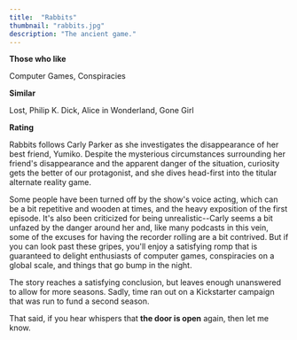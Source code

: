```yaml
---
title:  "Rabbits"
thumbnail: "rabbits.jpg"
description: "The ancient game."
---
```


**Those who like**

Computer Games, Conspiracies

**Similar**

Lost, Philip K. Dick, Alice in Wonderland, Gone Girl

**Rating**

<i class="icon fas fa-lips" alt="Voice Acting"></i>
<i class="icon fas fa-star"></i><i class="icon fas fa-star"></i><i class="icon fas fa-star"></i><i class="icon fas fa-star"></i>

<i class="icon fas fa-???" alt="Premise"></i>
<i class="icon fas fa-star"></i><i class="icon fas fa-star"></i><i class="icon fas fa-star"></i><i class="icon fas fa-star"></i><i class="icon fas fa-star"></i>

<i class="icon fas fa-book" alt="Story"></i>
<i class="icon fas fa-star"></i><i class="icon fas fa-star"></i><i class="icon fas fa-star"></i><i class="icon fas fa-star"></i><i class="icon fas fa-star"></i>

<i class="icon fas fa-microphone" alt="Audio Engineering"></i>
<i class="icon fas fa-star"></i><i class="icon fas fa-star"></i><i class="icon fas fa-star"></i>

<i class="icon fas fa-magic" alt="Realism"></i>
<i class="icon fas fa-star"></i><i class="icon fas fa-star"></i><i class="icon fas fa-star"></i><i class="icon fas fa-star"></i>

<i class="icon fas fa-star"></i><i class="icon fas fa-star"></i><i class="icon fas fa-star"></i><i class="icon fas fa-star"></i><i class="icon fas fa-star"></i>

Rabbits follows Carly Parker as she investigates the disappearance of her best friend, Yumiko. Despite the mysterious circumstances surrounding her friend's disappearance and the apparent danger of the situation, curiosity gets the better of our protagonist, and she dives head-first into the titular alternate reality game.

Some people have been turned off by the show's voice acting, which can be a bit repetitive and wooden at times, and the heavy exposition of the first episode. It's also been criticized for being unrealistic--Carly seems a bit unfazed by the danger around her and, like many podcasts in this vein, some of the excuses for having the recorder rolling are a bit contrived. But if you can look past these gripes, you'll enjoy a satisfying romp that is guaranteed to delight enthusiasts of computer games, conspiracies on a global scale, and things that go bump in the night.

The story reaches a satisfying conclusion, but leaves enough unanswered to allow for more seasons. Sadly, time ran out on a Kickstarter campaign that was run to fund a second season.

That said, if you hear whispers that **the door is open** again, then let me know.